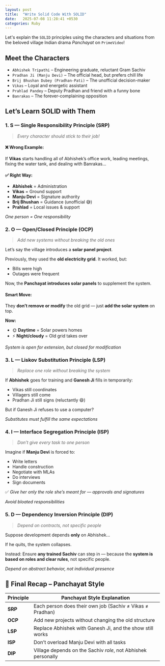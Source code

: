 ```yaml
---
layout: post
title:  "Write Solid Code With SOLID"
date:   2025-07-08 11:28:41 +0530
categories: Ruby
---
```

Let's explain the `SOLID` principles using the characters and situations from the beloved village Indian drama *Panchayat* on `PrimeVideo`!

## Meet the Characters

- `Abhishek Tripathi` – Engineering graduate, reluctant Gram Sachiv
- `Pradhan Ji (Manju Devi)` – The official head, but prefers chill life
- `Brij Bhushan Dubey (Pradhan-Pati)` – The unofficial decision-maker
- `Vikas` – Loyal and energetic assistant
- `Prahlad Pandey` – Deputy Pradhan and friend with a funny bone
- `Banrakas` – The forever-complaining opposition

## Let’s Learn SOLID with Them

### **1. S — Single Responsibility Principle (SRP)**
> *Every character should stick to their job!*

#### ❌ Wrong Example:
If **Vikas** starts handling all of Abhishek’s office work, leading meetings, fixing the water tank, and dealing with Banrakas...

#### ✅ Right Way:
- **Abhishek** = Administration
- **Vikas** = Ground support
- **Manju Devi** = Signature authority
- **Brij Bhushan** = Guidance (unofficial 😅)
- **Prahlad** = Local issues & support

*One person = One responsibility*

### **2. O — Open/Closed Principle (OCP)**
> *Add new systems without breaking the old ones*

Let’s say the village introduces a **solar panel project**.

Previously, they used the **old electricity grid**. It worked, but:
- Bills were high
- Outages were frequent

Now, the **Panchayat introduces solar panels** to supplement the system.

#### Smart Move:
They **don’t remove or modify** the old grid — just **add the solar system** on top.

**Now:**
- 🌞 **Daytime** = Solar powers homes
- ⚡ **Night/cloudy** = Old grid takes over

*System is open for extension, but closed for modification*

### **3. L — Liskov Substitution Principle (LSP)**
> *Replace one role without breaking the system*

If **Abhishek** goes for training and **Ganesh Ji** fills in temporarily:

- Vikas still coordinates
- Villagers still come
- Pradhan Ji still signs (reluctantly 😄)

But if Ganesh Ji refuses to use a computer?

*Substitutes must fulfill the same expectations*

### **4. I — Interface Segregation Principle (ISP)**
> *Don’t give every task to one person*

Imagine if **Manju Devi** is forced to:
- Write letters
- Handle construction
- Negotiate with MLAs
- Do interviews
- Sign documents

✅ *Give her only the role she’s meant for — approvals and signatures*

*Avoid bloated responsibilities*

### **5. D — Dependency Inversion Principle (DIP)**
> *Depend on contracts, not specific people*

Suppose development depends **only** on Abhishek...

If he quits, the system collapses.

Instead: Ensure **any trained Sachiv** can step in — because the **system is based on roles and clear rules**, not specific people.

*Depend on abstract behavior, not individual presence*

## 🎉 Final Recap – Panchayat Style

| **Principle** | **Panchayat Style Explanation**                                 |
|---------------|------------------------------------------------------------------|
| **SRP**       | Each person does their own job (Sachiv ≠ Vikas ≠ Pradhan)       |
| **OCP**       | Add new projects without changing the old structure             |
| **LSP**       | Replace Abhishek with Ganesh Ji, and the show still works       |
| **ISP**       | Don’t overload Manju Devi with all tasks                        |
| **DIP**       | Village depends on the Sachiv *role*, not Abhishek personally   |


